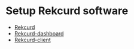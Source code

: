 # Setup Rekcurd software
- [Rekcurd](https://github.com/rekcurd/python-rekcurd)
- [Rekcurd-dashboard](https://github.com/rekcurd/dashboard)
- [Rekcurd-client](https://github.com/rekcurd/python-client)
